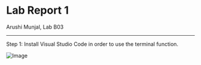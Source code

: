 # Lab Report 1
Arushi Munjal, Lab B03

---

Step 1: Install Visual Studio Code in order to use the terminal function.

![Image](file:///Users/arushimunjal/Desktop/Screen%20Shot%202023-04-06%20at%206.13.42%20PM.png)

